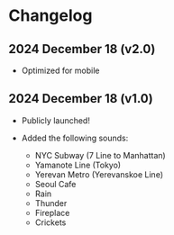 # Changelog

## 2024 December 18 (v2.0)
- Optimized for mobile

## 2024 December 18 (v1.0)
- Publicly launched!
- Added the following sounds:

    - NYC Subway (7 Line to Manhattan)
    - Yamanote Line (Tokyo)
    - Yerevan Metro (Yerevanskoe Line)
    - Seoul Cafe
    - Rain
    - Thunder
    - Fireplace
    - Crickets